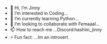 - 👋 Hi, I’m Jinny
- 👀 I’m interested in Coding...
- 🌱 I’m currently learning Python...
- 💞️ I’m looking to collaborate with Femaaal...
- 📫 How to reach me ...Discord:hashim_jinny
- ⚡ Fun fact: ...Im an introvert

<!---
JinnyChandio/JinnyChandio is a ✨ special ✨ repository because its `README.md` (this file) appears on your GitHub profile.
You can click the Preview link to take a look at your changes.
--->
